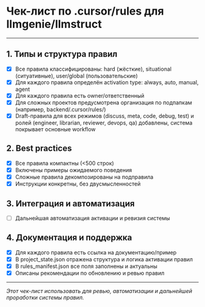# Чек-лист по .cursor/rules для llmgenie/llmstruct

---

## 1. Типы и структура правил
- [x] Все правила классифицированы: hard (жёсткие), situational (ситуативные), user/global (пользовательские)
- [x] Для каждого правила определён activation type: always, auto, manual, agent
- [x] Для каждого правила есть owner/ответственный
- [x] Для сложных проектов предусмотрена организация по подпапкам (например, backend/.cursor/rules/)
- [x] Draft-правила для всех режимов (discuss, meta, code, debug, test) и ролей (engineer, librarian, reviewer, devops, qa) добавлены, система покрывает основные workflow

## 2. Best practices
- [x] Все правила компактны (<500 строк)
- [x] Включены примеры ожидаемого поведения
- [x] Сложные правила декомпозированы на подправила
- [x] Инструкции конкретны, без двусмысленностей

## 3. Интеграция и автоматизация
- [ ] Дальнейшая автоматизация активации и ревизия системы

## 4. Документация и поддержка
- [x] Для каждого правила есть ссылка на документацию/пример
- [x] В project_state.json отражена структура и логика активации правил
- [x] В rules_manifest.json все поля заполнены и актуальны
- [x] Описаны рекомендации по обновлению и ревью правил

---

_Этот чек-лист использовать для ревью, автоматизации и дальнейшей проработки системы правил._ 